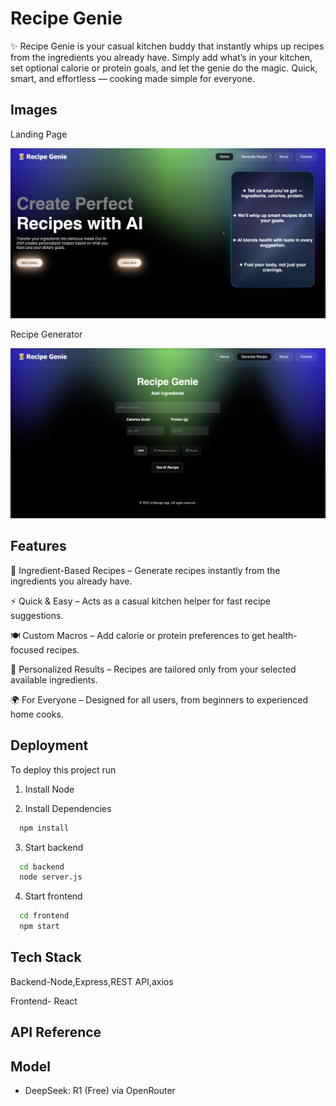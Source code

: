 
# Recipe Genie

✨ Recipe Genie is your casual kitchen buddy that instantly whips up recipes from the ingredients you already have. Simply add what’s in your kitchen, set optional calorie or protein goals, and let the genie do the magic. Quick, smart, and effortless — cooking made simple for everyone.


## Images

Landing Page

![Recipe Genie Demo](/project1.png)

Recipe Generator

![Recipe Genie Demo](/project2.png)




## Features

🧞 Ingredient-Based Recipes – Generate recipes instantly from the ingredients you already have.

⚡ Quick & Easy – Acts as a casual kitchen helper for fast recipe suggestions.

🍽 Custom Macros – Add calorie or protein preferences to get health-focused recipes.

🎯 Personalized Results – Recipes are tailored only from your selected available ingredients.

🌍 For Everyone – Designed for all users, from beginners to experienced home cooks.

## Deployment

To deploy this project run

1) Install Node

2) Install Dependencies

```bash
  npm install
```
3) Start backend

```bash
  cd backend
  node server.js
```
4) Start frontend

```bash
  cd frontend
  npm start
```


## Tech Stack

Backend-Node,Express,REST API,axios

Frontend- React




## API Reference

## Model
- DeepSeek: R1 (Free) via OpenRouter

